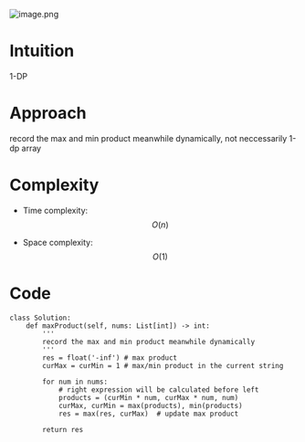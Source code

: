 ![image.png](https://pic.leetcode.cn/1696860992-pccHEh-image.png)

# Intuition
1-DP
# Approach
record the max and min product meanwhile dynamically, not neccessarily 1-dp array

# Complexity
- Time complexity:
$$O(n)$$

- Space complexity:
$$O(1)$$

# Code
```
class Solution:
	def maxProduct(self, nums: List[int]) -> int:
		'''
		record the max and min product meanwhile dynamically
		'''
		res = float('-inf') # max product
		curMax = curMin = 1 # max/min product in the current string

		for num in nums:
			# right expression will be calculated before left
			products = (curMin * num, curMax * num, num)
			curMax, curMin = max(products), min(products)
			res = max(res, curMax)  # update max product

		return res
```